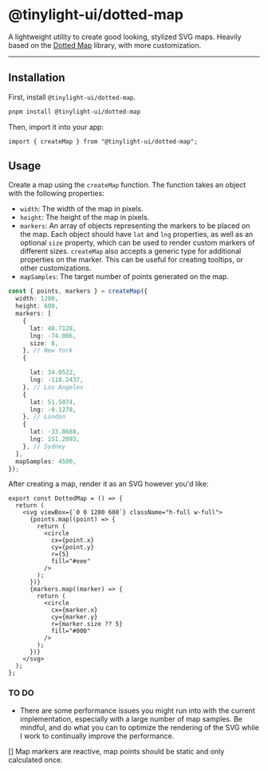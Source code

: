 # @tinylight-ui/dotted-map

A lightweight utility to create good looking, stylized SVG maps. Heavily based on the [Dotted Map](https://github.com/NTag/dotted-map/tree/main) library, with more customization.

---

## Installation

First, install `@tinylight-ui/dotted-map`.

```bash
pnpm install @tinylight-ui/dotted-map
```

Then, import it into your app:

```tsx
import { createMap } from "@tinylight-ui/dotted-map";
```

## Usage

Create a map using the `createMap` function. The function takes an object with the following properties:
- `width`: The width of the map in pixels.
- `height`: The height of the map in pixels.
- `markers`: An array of objects representing the markers to be placed on the map. Each object should have `lat` and `lng` properties, as well as an optional `size` property, which can be used to render custom markers of different sizes. `createMap` also accepts a generic type for additional properties on the marker. This can be useful for creating tooltips, or other customizations.
- `mapSamples`: The target number of points generated on the map.

```typescript
const { points, markers } = createMap({
  width: 1200,
  height: 600,
  markers: [
    {
      lat: 40.7128,
      lng: -74.006,
      size: 8,
    }, // New York
    {

      lat: 34.0522,
      lng: -118.2437,
    }, // Los Angeles
    {
      lat: 51.5074,
      lng: -0.1278,
    }, // London
    {
      lat: -33.8688,
      lng: 151.2093,
    }, // Sydney
  ],
  mapSamples: 4500,
});
```

After creating a map, render it as an SVG however you'd like:

```tsx
export const DottedMap = () => {
  return (
    <svg viewBox={`0 0 1200 600`} className="h-full w-full">
      {points.map((point) => {
        return (
          <circle
            cx={point.x}
            cy={point.y}
            r={5}
            fill="#eee"
          />
        );
      })}
      {markers.map((marker) => {
        return (
          <circle
            cx={marker.x}
            cy={marker.y}
            r={marker.size ?? 5}
            fill="#000"
          />
        );
      })}
    </svg>
  );
};
```

### TO DO
- There are some performance issues you might run into with the current implementation, especially with a large number of map samples. Be mindful, and do what you can to optimize the rendering of the SVG while I work to continually improve the performance.

[] Map markers are reactive, map points should be static and only calculated once.